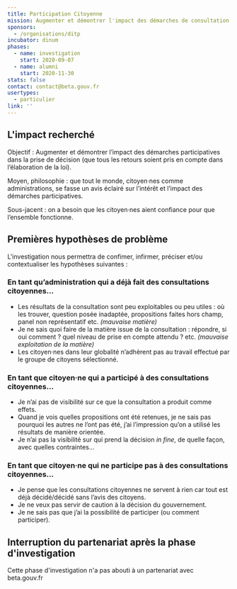 ```yaml
---
title: Participation Citoyenne
mission: Augmenter et démontrer l'impact des démarches de consultation citoyenne
sponsors:
  - /organisations/ditp
incubator: dinum
phases:
  - name: investigation
    start: 2020-09-07
  - name: alumni
    start: 2020-11-30
stats: false
contact: contact@beta.gouv.fr
usertypes:
  - particulier
link: ''
---
```

## L'impact recherché

Objectif : Augmenter et démontrer l’impact des démarches participatives dans la prise de décision (que tous les retours soient pris en compte dans l’élaboration de la loi). 
 
Moyen, philosophie : que tout le monde, citoyen·nes comme administrations, se fasse un avis éclairé sur l’intérêt et l’impact des démarches participatives. 

Sous-jacent : on a besoin que les citoyen·nes aient confiance pour que l’ensemble fonctionne.

## Premières hypothèses de problème

L'investigation nous permettra de confimer, infirmer, préciser et/ou contextualiser les hypothèses suivantes :

### En tant qu’administration qui a déjà fait des consultations citoyennes... 
- Les résultats de la consultation sont peu exploitables ou peu utiles : où les trouver, question posée inadaptée, propositions faites hors champ, panel non représentatif etc. *(mauvaise matière)*
- Je ne sais quoi faire de la matière issue de la consultation : répondre, si oui comment ? quel niveau de prise en compte attendu ? etc. *(mauvaise exploitation de la matière)*
- Les citoyen·nes dans leur globalité n’adhèrent pas au travail effectué par le groupe de citoyens sélectionné.

### En tant que citoyen·ne qui a participé à des consultations citoyennes...
- Je n’ai pas de visibilité sur ce que la consultation a produit comme effets.
- Quand je vois quelles propositions ont été retenues, je ne sais pas pourquoi les autres ne l’ont pas été, j’ai l’impression qu’on a utilisé les résultats de manière orientée.
- Je n’ai pas la visibilité sur qui prend la décision *in fine*, de quelle façon, avec quelles contraintes…

### En tant que citoyen·ne qui ne participe pas à des consultations citoyennes...
- Je pense que les consultations citoyennes ne servent à rien car tout est déjà décidé/décidé sans l’avis des citoyens.
- Je ne veux pas servir de caution à la décision du gouvernement. 
- Je ne sais pas que j’ai la possibilité de participer (ou comment participer).

## Interruption du partenariat après la phase d'investigation

Cette phase d'investigation n'a pas abouti à un partenariat avec beta.gouv.fr
